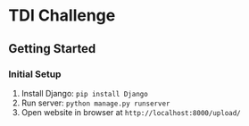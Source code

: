 TDI Challenge
===============
Getting Started
---------------
### Initial Setup ###
1. Install Django: ``pip install Django``
2. Run server: ``python manage.py runserver``
3. Open website in browser at ``http://localhost:8000/upload/``
